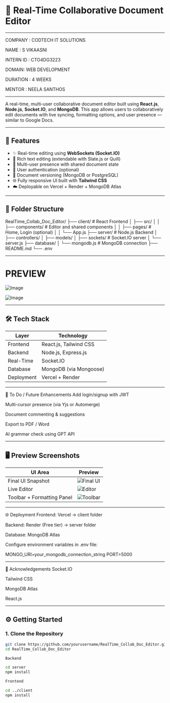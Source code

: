 # 📝 Real-Time Collaborative Document Editor

---

COMPANY : CODTECH IT SOLUTIONS

NAME : S VIKAASNI

INTERN ID : CTO4DG3223

DOMAIN: WEB DEVELOPMENT 

DURATION : 4 WEEKS 

MENTOR : NEELA SANTHOS 

---

A real-time, multi-user collaborative document editor built using **React.js**, **Node.js**, **Socket.IO**, and **MongoDB**. This app allows users to collaboratively edit documents with live syncing, formatting options, and user presence — similar to Google Docs.

---

## 🚀 Features

- ✨ Real-time editing using **WebSockets (Socket.IO)**
- 📄 Rich text editing (extendable with Slate.js or Quill)
- 👥 Multi-user presence with shared document state
- 🔐 User authentication (optional)
- 🧠 Document versioning (MongoDB or PostgreSQL)
- 🌐 Fully responsive UI built with **Tailwind CSS**
- ☁️ Deployable on Vercel + Render + MongoDB Atlas

---

## 📁 Folder Structure

RealTime_Collab_Doc_Editor/
├── client/ # React Frontend
│ ├── src/
│ │ ├── components/ # Editor and shared components
│ │ ├── pages/ # Home, Login (optional)
│ │ └── App.js
├── server/ # Node.js Backend
│ ├── controllers/
│ ├── models/
│ ├── sockets/ # Socket.IO server
│ └── server.js
├── database/
│ └── mongodb.js # MongoDB connection
├── README.md
└── .env

---

# PREVIEW

![Image](https://github.com/user-attachments/assets/dc47ba2d-8f27-4405-a5d0-9a520946917a)

![Image](https://github.com/user-attachments/assets/28a9f77a-11e9-4cad-ba58-b8e447e92b37)


---

## 🛠️ Tech Stack

| Layer        | Technology             |
|--------------|------------------------|
| Frontend     | React.js, Tailwind CSS |
| Backend      | Node.js, Express.js    |
| Real-Time    | Socket.IO              |
| Database     | MongoDB (via Mongoose) |
| Deployment   | Vercel + Render        |

---

📌 To Do / Future Enhancements
 Add login/signup with JWT

 Multi-cursor presence (via Yjs or Automerge)

 Document commenting & suggestions

 Export to PDF / Word

 AI grammar check using GPT API


---

## 🖥️ Preview Screenshots

| UI Area                     | Preview                    |
|----------------------------|----------------------------|
| Final UI Snapshot          | ![Final UI](./Final_Collab_Editor_UI_Preview.png) |
| Live Editor                | ![Editor](./preview_images/ui_preview_1.png) |
| Toolbar + Formatting Panel | ![Toolbar](./preview_images/ui_preview_2.png) |


---

🌐 Deployment
Frontend: Vercel → client folder

Backend: Render (Free tier) → server folder

Database: MongoDB Atlas

Configure environment variables in .env file:

MONGO_URI=your_mongodb_connection_string
PORT=5000


---

🙌 Acknowledgements
Socket.IO

Tailwind CSS

MongoDB Atlas

React.js

---
## ⚙️ Getting Started

### 1. Clone the Repository

```bash
git clone https://github.com/yourusername/RealTime_Collab_Doc_Editor.git
cd RealTime_Collab_Doc_Editor

Backend

cd server
npm install

Frontend 

cd ../client
npm install


